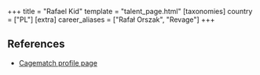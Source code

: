 +++
title = "Rafael Kid"
template = "talent_page.html"
[taxonomies]
country = ["PL"]
[extra]
career_aliases = ["Rafał Orszak", "Revage"]
+++

## References

* [Cagematch profile page](https://www.cagematch.net/?id=2&nr=24692)
